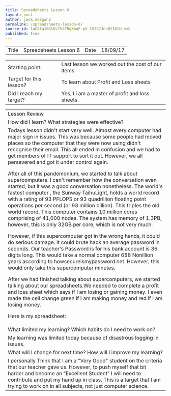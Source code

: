 ```yaml
---
title: Spreadsheets Lesson 6
layout: post
author: jack.morgan2
permalink: /spreadsheets-lesson-6/
source-id: 1aCEfa1BGlhLTk3TRgXbaF-pX_t52G7Jnn8Y1OtH_vxU
published: true
---
```

<table>
  <tr>
    <td>Title</td>
    <td>Spreadsheets Lesson 6</td>
    <td>Date</td>
    <td>18/09/17</td>
  </tr>
</table>


<table>
  <tr>
    <td>Starting point:</td>
    <td>Last lesson we worked out the cost of our items</td>
  </tr>
  <tr>
    <td>Target for this lesson?</td>
    <td>To learn about Profit and Loss sheets</td>
  </tr>
  <tr>
    <td>Did I reach my target? 
</td>
    <td>Yes, I i am a master of profit and loss sheets. </td>
  </tr>
</table>


<table>
  <tr>
    <td>Lesson Review</td>
  </tr>
  <tr>
    <td>How did I learn? What strategies were effective? </td>
  </tr>
  <tr>
    <td>
Todays lesson didn't start very well. Almost every computer had major sign in issues. This was because some people had moved places so the computer that they were now using didn't recognise their email. This all ended in confusion and we had to get members of IT support to sort it out. However, we all persevered and got it under control again. 

After all of this pandemonium, we started to talk about supercomputers. I can't remember how the conversation even started, but it was a good conversation nonetheless. The world's fastest computer , the Sunway TaihuLight, holds a world record with a rating of 93 PFLOPS or 93 quadrillion floating point operations per second (or 93 million billion). This triples the old world record. This computer contains 10 million cores comprising of 41,000 nodes. The system has memory of 1.3PB, however, this is only 32GB per core, which is not very much.

However, if this supercomputer got in the wrong hands, it could do serious damage. It could brute hack an average password in seconds. Our teacher's Password is for his bank account is 36 digits long. This would take a normal computer 688 Nonillion years according to howsecureismypassword.net. However, this would only take this supercomputer minutes.

After we had finished talking about supercomputers, we started talking about our spreadsheets.We needed to complete a profit and loss sheet which says if I am losing or gaining money. I even made the cell change green if I am making money and red if I am losing money.

Here is my spreadsheet:</td>
  </tr>
  <tr>
    <td>What limited my learning? Which habits do I need to work on? </td>
  </tr>
  <tr>
    <td>My learning was limited today because of disastrous logging in issues.</td>
  </tr>
  <tr>
    <td>What will I change for next time? How will I improve my learning?</td>
  </tr>
  <tr>
    <td>I personally Think that I am a "Very Good" student on the criteria that our teacher gave us. However, to push myself that bit harder and become an “Excellent Student” I will need to contribute and put my hand up in class. This is a target that I am trying to work on in all subjects, not just computer science.</td>
  </tr>
</table>


